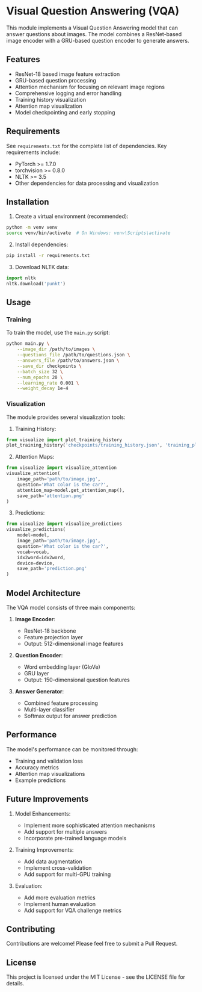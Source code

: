 # Visual Question Answering (VQA)

This module implements a Visual Question Answering model that can answer questions about images. The model combines a ResNet-based image encoder with a GRU-based question encoder to generate answers.

## Features

- ResNet-18 based image feature extraction
- GRU-based question processing
- Attention mechanism for focusing on relevant image regions
- Comprehensive logging and error handling
- Training history visualization
- Attention map visualization
- Model checkpointing and early stopping

## Requirements

See `requirements.txt` for the complete list of dependencies. Key requirements include:
- PyTorch >= 1.7.0
- torchvision >= 0.8.0
- NLTK >= 3.5
- Other dependencies for data processing and visualization

## Installation

1. Create a virtual environment (recommended):
```bash
python -m venv venv
source venv/bin/activate  # On Windows: venv\Scripts\activate
```

2. Install dependencies:
```bash
pip install -r requirements.txt
```

3. Download NLTK data:
```python
import nltk
nltk.download('punkt')
```

## Usage

### Training

To train the model, use the `main.py` script:

```bash
python main.py \
    --image_dir /path/to/images \
    --questions_file /path/to/questions.json \
    --answers_file /path/to/answers.json \
    --save_dir checkpoints \
    --batch_size 32 \
    --num_epochs 20 \
    --learning_rate 0.001 \
    --weight_decay 1e-4
```

### Visualization

The module provides several visualization tools:

1. Training History:
```python
from visualize import plot_training_history
plot_training_history('checkpoints/training_history.json', 'training_plot.png')
```

2. Attention Maps:
```python
from visualize import visualize_attention
visualize_attention(
    image_path='path/to/image.jpg',
    question='What color is the car?',
    attention_map=model.get_attention_map(),
    save_path='attention.png'
)
```

3. Predictions:
```python
from visualize import visualize_predictions
visualize_predictions(
    model=model,
    image_path='path/to/image.jpg',
    question='What color is the car?',
    vocab=vocab,
    idx2word=idx2word,
    device=device,
    save_path='prediction.png'
)
```

## Model Architecture

The VQA model consists of three main components:

1. **Image Encoder**:
   - ResNet-18 backbone
   - Feature projection layer
   - Output: 512-dimensional image features

2. **Question Encoder**:
   - Word embedding layer (GloVe)
   - GRU layer
   - Output: 150-dimensional question features

3. **Answer Generator**:
   - Combined feature processing
   - Multi-layer classifier
   - Softmax output for answer prediction

## Performance

The model's performance can be monitored through:
- Training and validation loss
- Accuracy metrics
- Attention map visualizations
- Example predictions

## Future Improvements

1. Model Enhancements:
   - Implement more sophisticated attention mechanisms
   - Add support for multiple answers
   - Incorporate pre-trained language models

2. Training Improvements:
   - Add data augmentation
   - Implement cross-validation
   - Add support for multi-GPU training

3. Evaluation:
   - Add more evaluation metrics
   - Implement human evaluation
   - Add support for VQA challenge metrics

## Contributing

Contributions are welcome! Please feel free to submit a Pull Request.

## License

This project is licensed under the MIT License - see the LICENSE file for details. 
